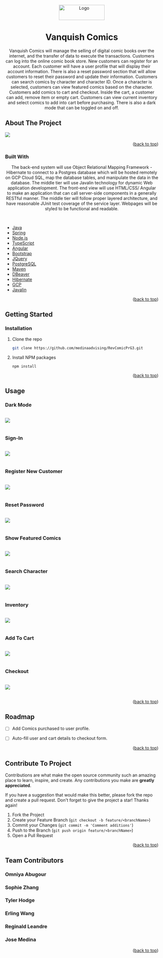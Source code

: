 
<div id="top"></div>




<!-- PROJECT LOGO -->
<br />
<div align="center">
  <a href="https://github.com/medinaadvising/RevComicPrG3">
    <img src="./images/Vanquish.png" alt="Logo" width="150" height="50">
  </a>

<h1 align="center">Vanquish Comics</h1>

  <p align="center">
    Vanquish Comics will manage the selling of digital comic books over the internet, and the transfer of data to execute the transactions. Customers can log into the online comic book store. New customers can register for an account. Each customer will have a user profile that will display their account information. There is also a reset password section that will allow customers to reset their password and update their information. Customers can search comics by character and character ID. Once a character is selected, customers can view featured comics based on the character. Customers add comics to cart and checkout. Inside the cart, a customer can add, remove item or empty cart. Customers can view current inventory and select comics to add into cart before purchasing. There is also a dark mode that can be toggled on and off.
    <br />
 
</div>








<!-- ABOUT THE PROJECT -->
## About The Project

<img src="./images/Homepage.png">



<p align="right">(<a href="#top">back to top</a>)</p>



### Built With

<p align="center">The back-end system will use Object Relational Mapping Framework - Hibernate to connect to a Postgres database which will be hosted remotely on GCP Cloud SQL, map the database tables, and manipulate the data in the database. The middle tier will use Javalin technology for dynamic Web application development. The front-end view will use HTML/CSS/ Angular to make an application that can call server-side components in a generally RESTful manner. The middle tier will follow proper layered architecture, and have reasonable JUnit test coverage of the service layer. Webpages will be styled to be functional and readable.</p> <br>

* [Java](https://www.oracle.com/java/technologies/java-se-glance.html)
* [Spring](https://spring.io/projects)
* [Node.js](https://nodejs.org/en/)
* [TypeScript](https://www.typescriptlang.org/)
* [Angular](https://angular.io/)
* [Bootstrap](https://getbootstrap.com)
* [JQuery](https://jquery.com)
* [PostgreSQL](https://www.postgresql.org/)
* [Maven](https://mvnrepository.com/)
* [DBeaver](https://dbeaver.io/)
* [Hibernate](https://hibernate.atlassian.net/jira/projects)
* [GCP](https://console.cloud.google.com)
* [Javalin](https://javalin.io/)

<p align="right">(<a href="#top">back to top</a>)</p>



<!-- GETTING STARTED -->
## Getting Started



### Installation


1. Clone the repo
   ```sh
   git clone https://github.com/medinaadvising/RevComicPrG3.git
   ```
2. Install NPM packages
   ```sh
   npm install
   ```


<p align="right">(<a href="#top">back to top</a>)</p>



<!-- USAGE EXAMPLES -->
## Usage

### Dark Mode
<br>
<img src="./images/darkmode.png"><br>
<br>

### Sign-In 
<br>
<img src="./images/signin.png"><br>
<br>

### Register New Customer
<br>
<img src="./images/Register.png"><br>
<br>

### Reset Password
<br>
<img src="./images/reset.png"><br>
<br>

### Show Featured Comics
<br>
<img src="./images/featured.png"><br>
<br>

### Search Character
<br>
<img src="./images/search.png"><br>
<br>

### Inventory
<br>
<img src="./images/Inventory.png"><br>
<br>

### Add To Cart
<br>
<img src="./images/cart.png"><br>
<br>

### Checkout
<br>
<img src="./images/checkout.png"><br>
<br>

<p align="right">(<a href="#top">back to top</a>)</p>



<!-- ROADMAP -->
## Roadmap

- [ ] Add Comics purchased to user profile.
- [ ] Auto-fill user and cart details to checkout form.


<p align="right">(<a href="#top">back to top</a>)</p>



<!-- CONTRIBUTING -->
## Contribute To Project

Contributions are what make the open source community such an amazing place to learn, inspire, and create. Any contributions you make are **greatly appreciated**.

If you have a suggestion that would make this better, please fork the repo and create a pull request.
Don't forget to give the project a star! Thanks again!

1. Fork the Project
2. Create your Feature Branch (`git checkout -b feature/<branchName>`)
3. Commit your Changes (`git commit -m 'Comment additions'`)
4. Push to the Branch (`git push origin feature/<branchName>`)
5. Open a Pull Request

<p align="right">(<a href="#top">back to top</a>)</p>




<!-- CONTACT -->
## Team Contributors 

### Omniya Abugour
### Sophie Zhang
### Tyler Hodge
### Erling Wang
### Reginald Leandre
### Jose Medina


<p align="right">(<a href="#top">back to top</a>)</p>



